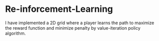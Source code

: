 # Re-inforcement-Learning


I have implemented a 2D grid where a player learns the path to maximize the reward function and minimize penalty by value-iteration policy algorithm.
